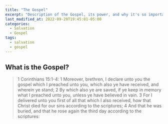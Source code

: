 ```yaml
---
title: "The Gospel"
excerpt: "Description of the Gospel, its power, and why it's so important to the Christian"
last_modified_at: 2022-09-29T19:45:01-05:00
categories:
  - Salvation
  - Gospel
tags: 
  - salvation
  - gospel
---
```


## What is the Gospel?
> 1 Corinthians 15:1-4:
> 1 Moreover, brethren, I declare unto you the gospel which I preached unto you, which also ye have received, and wherein ye stand; 
> 2 By which also ye are saved, if ye keep in memory what I preached unto you, unless ye have believed in vain. 
> 3 For I delivered unto you first of all that which I also received, how that Christ died for our sins according to the scriptures; 
> 4 And that he was buried, and that he rose again the third day according to the scriptures:
